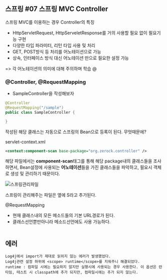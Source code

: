 ## 스프링 #07 스프링 MVC Controller

스프링 MVC를 이용하는 경우 Controller의 특징

- HttpServletRequest, HttpServeletResponse를 거의 사용할 필요 없이 필요기능 구현
- 다양한 타입 파라미터, 리턴 타입 사용 및 처리
- GET, POST방식 등 처리를 어노테이션으로 가능
- 상속, 인터페이스 방식 대신 어노테이션 만으로 필요한 설정 가능

=> 각 어노테이션의 의미에 대해 주의하며 학습 @

### @Controller, @RequestMapping

- SampleController을 작성해보자

```java
@Controller
@RequestMapping("/sample")
public class SampleController {

}

```

작성된 해당 클래스는 자동으로 스프링의 Bean으로 등록이 된다. 무엇때문에?

servlet-context.xml

```xml
<context:component-scan base-package="org.zerock.controller" />
```

해당 파일에서는 **component-scan**태그를 통해 해당 package내의 클래스들을 조사하면서, Bean설정에 사용되는 **어노테이션**들을 가진 클래스들을 파악하고, 필요시 객체로 생성 및 관리하기 때문이다.

![스프링관리파일](https://user-images.githubusercontent.com/55486644/81806673-c64f4a80-9557-11ea-892e-24157d16cc39.JPG)

스프링이 관리해주는 파일은 옆에 S라고 추가된다.

@RequestMapping

- 현재 클래스내의 모든 메소드들의 기본 URL경로가 된다.
- 클래스선언뿐만아니라 메소드선언에도 사용 가능하다.

```

```

## 에러

```
Log4j에서 import가 제대로 읽히지 않는 에러가 발생했었다.
Log4j관련 설정 하위에 <scope> runtime</scope>를 지워주니 해결되었다.
runtime : 컴파일 시에는 필요하지 않지만 실행시에 사용되는 경우 사용한다. 이 옵션은 런타임, 테스트 시 classpath에 추가 되지만, 컴파일시에는 추가 되지 않는다.
```

